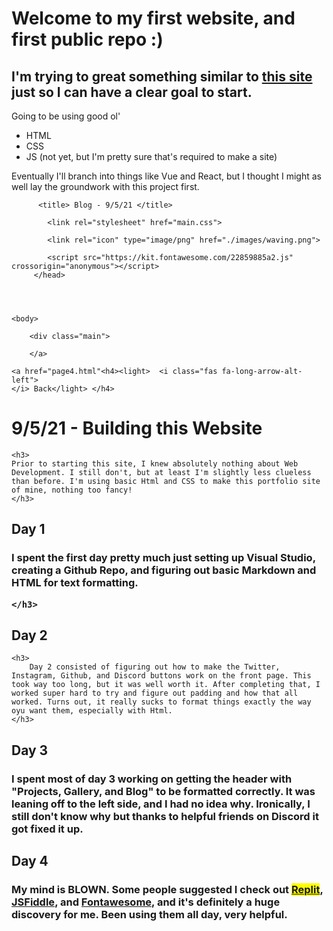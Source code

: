 <h1> Welcome to my first website, and first public repo :) </h1>

<h2> I'm trying to great something similar to <a href="https://ven.earth">this site </a>just so I can have a clear goal to start. </h2>
  
  <p> Going to be using good ol'
  
  - HTML
  - CSS
  - JS (not yet, but I'm pretty sure that's required to make a site)
  
  Eventually I'll branch into things like Vue and React, but I thought I might as well lay the groundwork with this project first. </p>
  
  <!DOCTYPE html>
  <html>
        <head>

          <title> Blog - 9/5/21 </title>

            <link rel="stylesheet" href="main.css">

            <link rel="icon" type="image/png" href="./images/waving.png">

            <script src="https://kit.fontawesome.com/22859885a2.js" crossorigin="anonymous"></script>
         </head>


         

    <body>
      
        <div class="main">
       
        </a>  
        
    <a href="page4.html"<h4><light>  <i class="fas fa-long-arrow-alt-left">
    </i> Back</light> </h4> 
        
  </a>
        <h1> 9/5/21 - Building this Website </h1> 

    <h3>
    Prior to starting this site, I knew absolutely nothing about Web Development. I still don't, but at least I'm slightly less clueless than before. I'm using basic Html and CSS to make this portfolio site of mine, nothing too fancy! 
    </h3>
<h2>
Day 1
</h2>
    <h3>
    I spent the first day pretty much just setting up Visual Studio, creating a Github Repo, and figuring out basic Markdown and HTML for text formatting. 

    </h3>
<h2>
    Day 2
</h2>

    <h3>
        Day 2 consisted of figuring out how to make the Twitter, Instagram, Github, and Discord buttons work on the front page. This took way too long, but it was well worth it. After completing that, I worked super hard to try and figure out padding and how that all worked. Turns out, it really sucks to format things exactly the way oyu want them, especially with Html. 
    </h3>
<h2>
    Day 3
</h2>
    <h3>
        I spent most of day 3 working on getting the header with "Projects, Gallery, and Blog" to be formatted correctly. It was leaning off to the left side, and I had no idea why. Ironically, I still don't know why but thanks to helpful friends on Discord it got fixed it up. 
    </h3>
<h2>
    Day 4
</h2>
    <h3>
        My mind is BLOWN. Some people suggested I check out <mark><a href="https://replit.com">Replit</a></mark>, <a href="https://jsfiddle.net">JSFiddle</a>, and <a href="https://fontawesome.com">Fontawesome</a>, and it's definitely a huge discovery for me. Been using them all day, very helpful. 
    </h3>
    </body>
</html>


